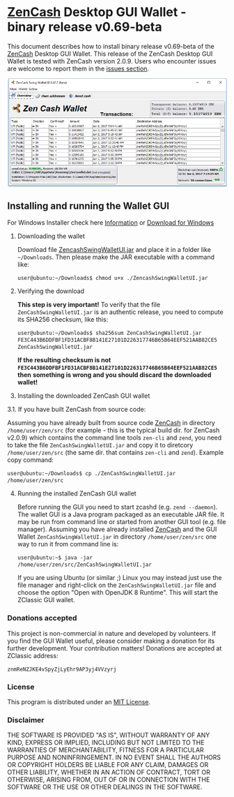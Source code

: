 # [ZenCash](http://zensystem.io) Desktop GUI Wallet - binary release v0.69-beta

This document describes how to install binary release v0.69-beta of the [ZenCash](http://zensystem.io) 
Desktop GUI Wallet. This release of the ZenCash Desktop GUI Wallet is tested with ZenCash version 
2.0.9. Users who encounter issues are welcome to report them in 
the [issues section](https://github.com/aicjofs/zencash-swing-wallet-ui/issues). 

![Screenshot](https://github.com/aicjofs/zencash-swing-wallet-ui/raw/master/docs/ZClassicWallet.png "Main Window")

## Installing and running the Wallet GUI

For Windows Installer check here [Information](https://github.com/aicjofs/zencash-swing-wallet-ui/blob/master/docs/Readme-Windows.md) or [Download for Windows](https://github.com/aicjofs/zencash-swing-wallet-ui/files/1079155/ZenCashSwingWallet4win693.zip)

1. Downloading the wallet
 
   Download file [ZencashSwingWalletUI.jar](https://github.com/aicjofs/zencash-swing-wallet-ui/releases/download/0.69.3-SNAPSHOT/ZenCashSwingWalletUI.jar)
   and place it in a folder like `~/Downloads`. Then please make the JAR executable with a command like:
   ```
   user@ubuntu:~/Downloads$ chmod u+x ./ZencashSwingWalletUI.jar
   ```
   
2. Verifying the download

   **This step is very important!** To verify that the file `ZenCashSwingWalletUI.jar` is an authentic release, you
   need to compute its SHA256 checksum, like this:
   ```
   user@ubuntu:~/Downloads$ sha256sum ZenCashSwingWalletUI.jar 
   FE3C443B6DDFBF1FD31ACBF8B141E27101D226317746B65B64EEF521AAB82CE5  ZenCashSwingWalletUI.jar
   ```
   **If the resulting checksum is not `FE3C443B6DDFBF1FD31ACBF8B141E27101D226317746B65B64EEF521AAB82CE5` then**
   **something is wrong and you should discard the downloaded wallet!**

3. Installing the downloaded ZenCash GUI wallet

  3.1. If you have built ZenCash from source code:

   Assuming you have already built from source code [ZenCash](http://zensystem.io) in directory `/home/user/zen/src` (for 
   example - this is the typical build dir. for ZenCash v2.0.9) which contains the command line tools `zen-cli` 
   and `zend`, you need to take the file `ZenCashSwingWalletUI.jar` and copy it 
   to diretcory `/home/user/zen/src` (the same dir. that contains `zen-cli` and `zend`). Example copy command:
   ```
   user@ubuntu:~/Downloads$ cp ./ZenCashSwingWalletUI.jar /home/user/zen/src    
   ```
   
4. Running the installed ZenCash GUI wallet

   Before running the GUI you need to start zcashd (e.g. `zend --daemon`). The wallet GUI is a Java program packaged 
   as an executable JAR file. It may be run from command line or started from another GUI tool (e.g. file manager). 
   Assuming you have already installed [ZenCash](http://zensystem.io) and the GUI Wallet `ZenCashSwingWalletUI.jar` in 
   directory `/home/user/zen/src` one way to run it from command line is:
   ```
   user@ubuntu:~$ java -jar /home/user/zen/src/ZenCashSwingWalletUI.jar
   ```
   If you are using Ubuntu (or similar ;) Linux you may instead just use the file manager and 
   right-click on the `ZenCashSwingWalletUI.jar` file and choose the option "Open with OpenJDK 8 Runtime". 
   This will start the ZClassic GUI wallet.

### Donations accepted
This project is non-commercial in nature and developed by volunteers. If you find the GUI
Wallet useful, please consider making a donation for its further development. Your contribution matters! Donations 
are accepted at ZClassic address:
```
znmReNZJKE4vSpyZjLyEhr9AP3yj4VVzyrj
```

### License
This program is distributed under an [MIT License](https://github.com/aicjofs/zencash-swing-wallet-ui/raw/master/LICENSE).

### Disclaimer

THE SOFTWARE IS PROVIDED "AS IS", WITHOUT WARRANTY OF ANY KIND, EXPRESS OR
IMPLIED, INCLUDING BUT NOT LIMITED TO THE WARRANTIES OF MERCHANTABILITY,
FITNESS FOR A PARTICULAR PURPOSE AND NONINFRINGEMENT. IN NO EVENT SHALL THE
AUTHORS OR COPYRIGHT HOLDERS BE LIABLE FOR ANY CLAIM, DAMAGES OR OTHER
LIABILITY, WHETHER IN AN ACTION OF CONTRACT, TORT OR OTHERWISE, ARISING FROM,
OUT OF OR IN CONNECTION WITH THE SOFTWARE OR THE USE OR OTHER DEALINGS IN THE
SOFTWARE.

